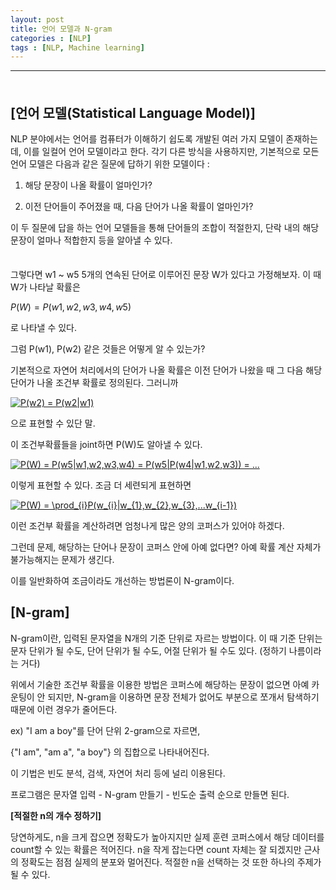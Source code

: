 ```yaml
---
layout: post
title: 언어 모델과 N-gram
categories : [NLP]
tags : [NLP, Machine learning]
---
```


---

<span style = "line-height:50%"><br></span>

## [언어 모델(Statistical Language Model)]

NLP 분야에서는 언어를 컴퓨터가 이해하기 쉽도록 개발된 여러 가지 모델이 존재하는데, 이를 일컬어 언어 모델이라고 한다. 각기 다른 방식을 사용하지만, 기본적으로 모든 언어 모델은 다음과 같은 질문에 답하기 위한 모델이다 :

1) 해당 문장이 나올 확률이 얼마인가?

2) 이전 단어들이 주어졌을 때, 다음 단어가 나올 확률이 얼마인가?

이 두 질문에 답을 하는 언어 모델들을 통해 단어들의 조합이 적절한지, 단락 내의 해당 문장이 얼마나 적합한지 등을 알아낼 수 있다.

<span style = "line-height:50%"><br></span>



그렇다면 w1 ~ w5 5개의 연속된 단어로 이루어진 문장 W가 있다고 가정해보자. 이 때 W가 나타날 확률은

$P(W) = P(w1,w2,w3,w4,w5)$

로 나타낼 수 있다.

그럼 P(w1), P(w2) 같은 것들은 어떻게 알 수 있는가?

기본적으로 자연어 처리에서의 단어가 나올 확률은 이전 단어가 나왔을 때 그 다음 해당 단어가 나올 조건부 확률로 정의된다. 그러니까 

<a href="https://www.codecogs.com/eqnedit.php?latex=P(w2)&space;=&space;P(w2|w1)" target="_blank"><img src="https://latex.codecogs.com/gif.latex?P(w2)&space;=&space;P(w2|w1)" title="P(w2) = P(w2|w1)" /></a> 

으로 표현할 수 있단 말.



이 조건부확률들을 joint하면 P(W)도 알아낼 수 있다.

<a href="https://www.codecogs.com/eqnedit.php?latex=P(W)&space;=&space;P(w5|w1,w2,w3,w4)&space;=&space;P(w5|P(w4|w1,w2,w3))&space;=&space;..." target="_blank"><img src="https://latex.codecogs.com/gif.latex?P(W)&space;=&space;P(w5|w1,w2,w3,w4)&space;=&space;P(w5|P(w4|w1,w2,w3))&space;=&space;..." title="P(W) = P(w5|w1,w2,w3,w4) = P(w5|P(w4|w1,w2,w3)) = ..." /></a>

이렇게 표현할 수 있다. 조금 더 세련되게 표현하면

<a href="https://www.codecogs.com/eqnedit.php?latex=P(W)&space;=&space;\prod_{i}P(w_{i}|w_{1},w_{2},w_{3},...w_{i-1})" target="_blank"><img src="https://latex.codecogs.com/gif.latex?P(W)&space;=&space;\prod_{i}P(w_{i}|w_{1},w_{2},w_{3},...w_{i-1})" title="P(W) = \prod_{i}P(w_{i}|w_{1},w_{2},w_{3},...w_{i-1})" /></a>

이런 조건부 확률을 계산하려면 엄청나게 많은 양의 코퍼스가 있어야 하겠다.

그런데 문제, 해당하는 단어나 문장이 코퍼스 안에 아예 없다면? 아예 확률 계산 자체가 불가능해지는 문제가 생긴다.

이를 일반화하여 조금이라도 개선하는 방법론이 N-gram이다.



## [N-gram]

N-gram이란, 입력된 문자열을 N개의 기준 단위로 자르는 방법이다. 이 때 기준 단위는 문자 단위가 될 수도, 단어 단위가 될 수도, 어절 단위가 될 수도 있다. (정하기 나름이라는 거다)

위에서 기술한 조건부 확률을 이용한 방법은 코퍼스에 해당하는 문장이 없으면 아예 카운팅이 안 되지만, N-gram을 이용하면  문장 전체가 없어도 부분으로 쪼개서 탐색하기 때문에 이런 경우가 줄어든다.

ex) "I am a boy"를 단어 단위 2-gram으로 자르면,

\{"I am", "am a", "a boy"\} 의 집합으로 나타내어진다.

이 기법은 빈도 분석, 검색, 자연어 처리 등에 널리 이용된다.

프로그램은 문자열 입력 - N-gram 만들기 - 빈도순 출력 순으로 만들면 된다.

<b>[적절한 n의 개수 정하기]</b>

당연하게도, n을 크게 잡으면 정확도가 높아지지만 실제 훈련 코퍼스에서 해당 데이터를 count할 수 있는 확률은 적어진다. n을 작게 잡는다면 count 자체는 잘 되겠지만 근사의 정확도는 점점 실제의 분포와 멀어진다. 적절한 n을 선택하는 것 또한 하나의 주제가 될 수 있다. 

